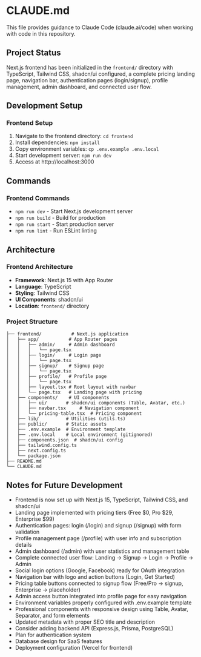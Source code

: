 # CLAUDE.md

This file provides guidance to Claude Code (claude.ai/code) when working with code in this repository.

## Project Status

Next.js frontend has been initialized in the `frontend/` directory with TypeScript, Tailwind CSS, shadcn/ui configured, a complete pricing landing page, navigation bar, authentication pages (login/signup), profile management, admin dashboard, and connected user flow.

## Development Setup

### Frontend Setup
1. Navigate to the frontend directory: `cd frontend`
2. Install dependencies: `npm install`
3. Copy environment variables: `cp .env.example .env.local`
4. Start development server: `npm run dev`
5. Access at http://localhost:3000

## Commands

### Frontend Commands
- `npm run dev` - Start Next.js development server
- `npm run build` - Build for production
- `npm run start` - Start production server
- `npm run lint` - Run ESLint linting

## Architecture

### Frontend Architecture
- **Framework**: Next.js 15 with App Router
- **Language**: TypeScript
- **Styling**: Tailwind CSS
- **UI Components**: shadcn/ui
- **Location**: `frontend/` directory

### Project Structure
```
├── frontend/           # Next.js application
│   ├── app/           # App Router pages
│   │   ├── admin/     # Admin dashboard
│   │   │   └── page.tsx
│   │   ├── login/     # Login page
│   │   │   └── page.tsx
│   │   ├── signup/    # Signup page
│   │   │   └── page.tsx
│   │   ├── profile/   # Profile page
│   │   │   └── page.tsx
│   │   ├── layout.tsx # Root layout with navbar
│   │   └── page.tsx   # Landing page with pricing
│   ├── components/    # UI components
│   │   ├── ui/       # shadcn/ui components (Table, Avatar, etc.)
│   │   ├── navbar.tsx     # Navigation component
│   │   └── pricing-table.tsx  # Pricing component
│   ├── lib/          # Utilities (utils.ts)
│   ├── public/       # Static assets
│   ├── .env.example  # Environment template
│   ├── .env.local    # Local environment (gitignored)
│   ├── components.json  # shadcn/ui config
│   ├── tailwind.config.ts
│   ├── next.config.ts
│   └── package.json
├── README.md
└── CLAUDE.md
```

## Notes for Future Development

- Frontend is now set up with Next.js 15, TypeScript, Tailwind CSS, and shadcn/ui
- Landing page implemented with pricing tiers (Free $0, Pro $29, Enterprise $99)
- Authentication pages: login (/login) and signup (/signup) with form validation
- Profile management page (/profile) with user info and subscription details
- Admin dashboard (/admin) with user statistics and management table
- Complete connected user flow: Landing → Signup → Login → Profile → Admin
- Social login options (Google, Facebook) ready for OAuth integration
- Navigation bar with logo and action buttons (Login, Get Started)
- Pricing table buttons connected to signup flow (Free/Pro → signup, Enterprise → placeholder)
- Admin access button integrated into profile page for easy navigation
- Environment variables properly configured with .env.example template
- Professional components with responsive design using Table, Avatar, Separator, and form elements
- Updated metadata with proper SEO title and description
- Consider adding backend API (Express.js, Prisma, PostgreSQL)
- Plan for authentication system
- Database design for SaaS features
- Deployment configuration (Vercel for frontend)
